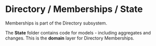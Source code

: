 # Directory / Memberships / State

Memberships is part of the Directory subsystem.
  
The **State** folder contains code for models - including aggregates and changes. This is the **domain** layer for Directory Memberships.
